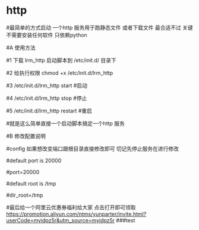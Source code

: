 # http
#最简单的方式启动 一个http 服务用于跑静态文件 或者下载文件 最合适不过 关键不需要安装任何软件 只依赖python

#A 使用方法 

#1  下载 lrm_http 启动脚本到 /etc/init.d/  目录下 

#2  给执行权限 chmod +x  /etc/init.d/lrm_http

#3  /etc/init.d/lrm_http start  #启动

#4  /etc/init.d/lrm_http  stop  #停止

#5  /etc/init.d/lrm_http  restart #重启

#就是这么简单直接一个启动脚本搞定一个http 服务


#B 修改配置说明

#config  如果想改变端口跟根目录直接修改即可 切记先停止服务在进行修改

#default port is 20000 

#port=20000

#default  root is /tmp

#dir_root=/tmp

#最后给一个阿里云优惠券福利给大家  点击打开即可领取 https://promotion.aliyun.com/ntms/yunparter/invite.html?userCode=myidpz5r&utm_source=myidpz5r
###test
